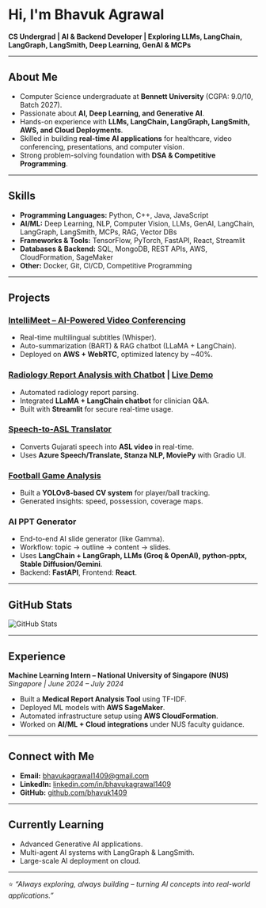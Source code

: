 # Hi, I'm Bhavuk Agrawal 

**CS Undergrad | AI & Backend Developer | Exploring LLMs, LangChain, LangGraph, LangSmith, Deep Learning, GenAI & MCPs**  

---

##  About Me  
- Computer Science undergraduate at **Bennett University** (CGPA: 9.0/10, Batch 2027).  
- Passionate about **AI, Deep Learning, and Generative AI**.  
- Hands-on experience with **LLMs, LangChain, LangGraph, LangSmith, AWS, and Cloud Deployments**.  
- Skilled in building **real-time AI applications** for healthcare, video conferencing, presentations, and computer vision.  
- Strong problem-solving foundation with **DSA & Competitive Programming**.  

---

##  Skills  
- **Programming Languages:** Python, C++, Java, JavaScript  
- **AI/ML:** Deep Learning, NLP, Computer Vision, LLMs, GenAI, LangChain, LangGraph, LangSmith, MCPs, RAG, Vector DBs  
- **Frameworks & Tools:** TensorFlow, PyTorch, FastAPI, React, Streamlit  
- **Databases & Backend:** SQL, MongoDB, REST APIs, AWS, CloudFormation, SageMaker  
- **Other:** Docker, Git, CI/CD, Competitive Programming  

---

##  Projects  

### [IntelliMeet – AI-Powered Video Conferencing](https://github.com/bhavuk1409/intellimeet_updated)  
- Real-time multilingual subtitles (Whisper).  
- Auto-summarization (BART) & RAG chatbot (LLaMA + LangChain).  
- Deployed on **AWS + WebRTC**, optimized latency by ~40%.  

### [Radiology Report Analysis with Chatbot](https://github.com/bhavuk1409/my-ai-radiologist) | [Live Demo](https://radimate.streamlit.app)  
- Automated radiology report parsing.  
- Integrated **LLaMA + LangChain chatbot** for clinician Q&A.  
- Built with **Streamlit** for secure real-time usage.  

### [Speech-to-ASL Translator](https://github.com/bhavuk1409/Speech_to_ASL)  
- Converts Gujarati speech into **ASL video** in real-time.  
- Uses **Azure Speech/Translate, Stanza NLP, MoviePy** with Gradio UI.  

### [Football Game Analysis](https://github.com/bhavuk1409/Object-Detection-Using-Yolo)  
- Built a **YOLOv8-based CV system** for player/ball tracking.  
- Generated insights: speed, possession, coverage maps.  

### AI PPT Generator  
- End-to-end AI slide generator (like Gamma).  
- Workflow: topic → outline → content → slides.  
- Uses **LangChain + LangGraph, LLMs (Groq & OpenAI), python-pptx, Stable Diffusion/Gemini**.  
- Backend: **FastAPI**, Frontend: **React**.  

---

##  GitHub Stats  
![GitHub Stats](https://github-readme-stats.vercel.app/api?username=bhavuk1409&show_icons=true&hide_title=true&count_private=true&hide=prs)  

---

##  Experience  
**Machine Learning Intern – National University of Singapore (NUS)**  
*Singapore | June 2024 – July 2024*  
- Built a **Medical Report Analysis Tool** using TF-IDF.  
- Deployed ML models with **AWS SageMaker**.  
- Automated infrastructure setup using **AWS CloudFormation**.  
- Worked on **AI/ML + Cloud integrations** under NUS faculty guidance.  

---

##  Connect with Me  
- **Email:** bhavukagrawal1409@gmail.com  
- **LinkedIn:** [linkedin.com/in/bhavukagrawal1409](https://www.linkedin.com/in/bhavukagrawal1409)  
- **GitHub:** [github.com/bhavuk1409](https://github.com/bhavuk1409)  

---

##  Currently Learning  
- Advanced Generative AI applications.  
- Multi-agent AI systems with LangGraph & LangSmith.  
- Large-scale AI deployment on cloud.  

---

⭐️ *“Always exploring, always building – turning AI concepts into real-world applications.”*  
